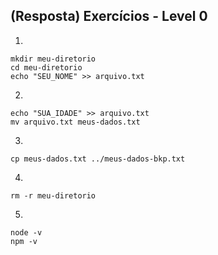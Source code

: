 ## (Resposta) Exercícios - Level 0

1. 
```
mkdir meu-diretorio
cd meu-diretorio
echo "SEU_NOME" >> arquivo.txt
```

2. 
```
echo "SUA_IDADE" >> arquivo.txt
mv arquivo.txt meus-dados.txt
```

3. 
```
cp meus-dados.txt ../meus-dados-bkp.txt
```

4. 
```
rm -r meu-diretorio
```

5. 
```
node -v
npm -v
```